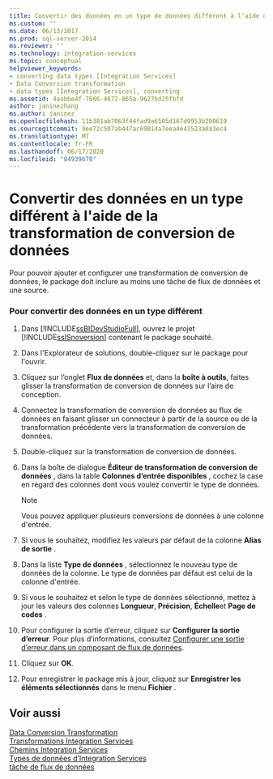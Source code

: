 ```yaml
---
title: Convertir des données en un type de données différent à l’aide de la transformation de conversion de données | Microsoft Docs
ms.custom: ''
ms.date: 06/13/2017
ms.prod: sql-server-2014
ms.reviewer: ''
ms.technology: integration-services
ms.topic: conceptual
helpviewer_keywords:
- converting data types [Integration Services]
- Data Conversion transformation
- data types [Integration Services], converting
ms.assetid: 4aabbe4f-7666-4672-865a-9627bd25fbfd
author: janinezhang
ms.author: janinez
ms.openlocfilehash: 11b381ab7063f44fad9a6505d167d9953b200619
ms.sourcegitcommit: 9ee72c507ab447ac69014a7eea4e43523a0a3ec4
ms.translationtype: MT
ms.contentlocale: fr-FR
ms.lasthandoff: 06/17/2020
ms.locfileid: "84939670"
---
```

# <a name="convert-data-to-a-different-data-type-by-using-the-data-conversion-transformation"></a>Convertir des données en un type différent à l'aide de la transformation de conversion de données
  Pour pouvoir ajouter et configurer une transformation de conversion de données, le package doit inclure au moins une tâche de flux de données et une source.  
  
### <a name="to-convert-data-to-a-different-data-type"></a>Pour convertir des données en un type différent  
  
1.  Dans [!INCLUDE[ssBIDevStudioFull](../../../includes/ssbidevstudiofull-md.md)], ouvrez le projet [!INCLUDE[ssISnoversion](../../../includes/ssisnoversion-md.md)] contenant le package souhaité.  
  
2.  Dans l'Explorateur de solutions, double-cliquez sur le package pour l'ouvrir.  
  
3.  Cliquez sur l’onglet **Flux de données** et, dans la **boîte à outils**, faites glisser la transformation de conversion de données sur l’aire de conception.  
  
4.  Connectez la transformation de conversion de données au flux de données en faisant glisser un connecteur à partir de la source ou de la transformation précédente vers la transformation de conversion de données.  
  
5.  Double-cliquez sur la transformation de conversion de données.  
  
6.  Dans la boîte de dialogue **Éditeur de transformation de conversion de données** , dans la table **Colonnes d’entrée disponibles** , cochez la case en regard des colonnes dont vous voulez convertir le type de données.  
  
    > [!NOTE]  
    >  Vous pouvez appliquer plusieurs conversions de données à une colonne d'entrée.  
  
7.  Si vous le souhaitez, modifiez les valeurs par défaut de la colonne **Alias de sortie** .  
  
8.  Dans la liste **Type de données** , sélectionnez le nouveau type de données de la colonne. Le type de données par défaut est celui de la colonne d'entrée.  
  
9. Si vous le souhaitez et selon le type de données sélectionné, mettez à jour les valeurs des colonnes **Longueur**, **Précision**, **Échelle**et **Page de codes** .  
  
10. Pour configurer la sortie d’erreur, cliquez sur **Configurer la sortie d’erreur**. Pour plus d’informations, consultez [Configurer une sortie d’erreur dans un composant de flux de données](../../configure-an-error-output-in-a-data-flow-component.md).  
  
11. Cliquez sur **OK**.  
  
12. Pour enregistrer le package mis à jour, cliquez sur **Enregistrer les éléments sélectionnés** dans le menu **Fichier** .  
  
## <a name="see-also"></a>Voir aussi  
 [Data Conversion Transformation](data-conversion-transformation.md)   
 [Transformations Integration Services](integration-services-transformations.md)   
 [Chemins Integration Services](../integration-services-paths.md)   
 [Types de données d’Integration Services](../integration-services-data-types.md)   
 [tâche de flux de données](../../control-flow/data-flow-task.md)  
  
  
